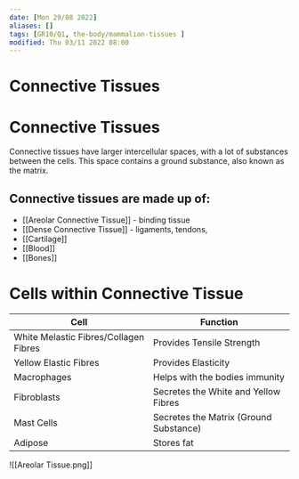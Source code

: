 ```yaml
---
date: [Mon 29/08 2022]
aliases: []
tags: [GR10/Q1, the-body/mammalian-tissues ]
modified: Thu 03/11 2022 08:00
---
```

# Connective Tissues
# Connective Tissues

Connective tissues have larger intercellular spaces, with a lot of substances between the cells. This space contains a ground 
substance, also known as the matrix. 

## Connective tissues are made up of:
- [[Areolar Connective Tissue]] - binding tissue
- [[Dense Connective Tissue]] - ligaments, tendons,
- [[Cartilage]]
- [[Blood]]
- [[Bones]]

# Cells within Connective Tissue
| Cell                                  | Function                               |
| ------------------------------------- | -------------------------------------- |
| White Melastic Fibres/Collagen Fibres | Provides Tensile Strength              |
| Yellow Elastic Fibres                 | Provides Elasticity                    |
| Macrophages                           | Helps with the bodies immunity         |
| Fibroblasts                           | Secretes the White and Yellow Fibres   |
| Mast Cells                            | Secretes the Matrix (Ground Substance) |
| Adipose                               | Stores fat                             |

![[Areolar Tissue.png]]